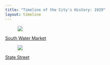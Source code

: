 ```yaml
---
title: "Timeline of the City's History: 1929"
layout: timeline
---
```


<article class="tile is-child box">
    <a href="/historical/timeline/1929/241" title="South Water Market">
        <figure class="image is-128x128">
            <img src="/img/timeline/1929/small/241.jpg">
        </figure>
        <div class="content">
            <p>South Water Market</p>
        </div>
    </a>
</article>
<article class="tile is-child box">
    <a href="/historical/timeline/1929/266" title="State Street">
        <figure class="image is-128x128">
            <img src="/img/timeline/1929/small/266.jpg">
        </figure>
        <div class="content">
            <p>State Street</p>
        </div>
    </a>
</article>